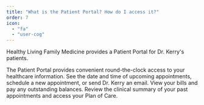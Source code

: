 ```yaml
---
title: "What is the Patient Portal? How do I access it?"
order: 7
icon: 
  - "fa"
  - "user-cog"
---
```

Healthy Living Family Medicine provides a Patient Portal for Dr. Kerry's patients.

The Patient Portal provides convenient round-the-clock access to your healthcare information. See the date and time of upcoming appointments, schedule a new appointment, or send Dr. Kerry an email. View your bills and pay any outstanding balances. Review the clinical summary of your past appointments and access your Plan of Care.